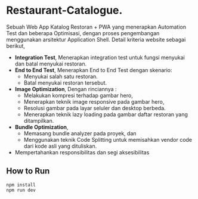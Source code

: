 # Restaurant-Catalogue. 
Sebuah Web App Katalog Restoran + PWA yang menerapkan Automation Test dan beberapa Optimisasi, dengan proses pengembangan menggunakan arsitektur Application Shell. Detail kriteria website sebagai berikut,

- <strong>Integration Test</strong>, Menerapkan integration test untuk fungsi menyukai dan batal menyukai restoran.
- <strong>End to End Test</strong>, Menerapkan End to End Test dengan skenario:
  - Menyukai salah satu restoran.
  - Batal menyukai restoran tersebut.
- <strong>Image Optimization</strong>, Dengan rinciannya :
  - Melakukan kompresi terhadap gambar hero,
  - Menerapkan teknik image responsive pada gambar hero,
  - Resolusi gambar pada layar seluler dan desktop berbeda.
  - Menerapkan teknik lazy loading pada gambar daftar restoran yang ditampilkan.
- <strong>Bundle Optimization</strong>,
  - Memasang bundle analyzer pada proyek, dan
  - Menggunakan teknik Code Splitting untuk memisahkan vendor code dari kode asli yang dituliskan.
- Mempertahankan responsibilitas dan segi aksesibilitas

## How to Run

```
npm install
npm run dev
```

